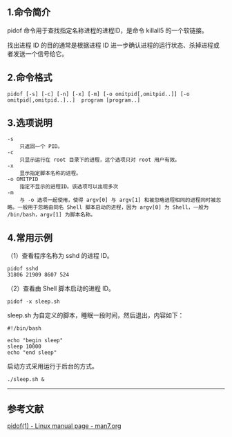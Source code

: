 ## 1.命令简介
pidof 命令用于查找指定名称进程的进程ID，是命令 killall5 的一个软链接。

找出进程 ID 的目的通常是根据进程 ID 进一步确认进程的运行状态、杀掉进程或者发送一个信号给它。

## 2.命令格式
```
pidof [-s] [-c] [-n] [-x] [-m] [-o omitpid[,omitpid..]] [-o omitpid[,omitpid..]..]  program [program..]
```

## 3.选项说明
```
-s
	只返回一个 PID。
-c
	只显示运行在 root 目录下的进程，这个选项只对 root 用户有效。
-x
	显示指定脚本名称的进程。
-o OMITPID
	指定不显示的进程ID。该选项可以出现多次
-m
	与 -o 选项一起使用，使得 argv[0] 与 argv[1] 和被忽略进程相同的进程同时被忽略。一般用于忽略由同名 Shell 脚本启动的进程，因为 argv[0] 为 Shell，一般为 /bin/bash，argv[1] 为脚本名称。
```

## 4.常用示例
（1）查看程序名称为 sshd 的进程 ID。
```
pidof sshd
31806 21909 8607 524
```
（2）查看由 Shell 脚本启动的进程 ID。
```
pidof -x sleep.sh
```
sleep.sh 为自定义的脚本，睡眠一段时间，然后退出，内容如下：
```
#!/bin/bash

echo "begin sleep"
sleep 10000
echo "end sleep"
```
启动方式采用运行于后台的方式。
```
./sleep.sh &
```

---
## 参考文献
[pidof(1) - Linux manual page - man7.org](http://man7.org/linux/man-pages/man1/pidof.1.html)

<Vssue title="pidof" />
